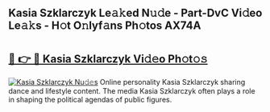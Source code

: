 ## Kasia Szklarczyk Le𝚊𝚔ed N𝚞𝚍e - Part-DvC Vi𝚍eo Le𝚊𝚔s - H𝚘t O𝚗lyf𝚊ns Ph𝚘tos AX74A

# <h2><a href="http://hf3rdu.feru.top/?c=Kasia+Szklarczyk">🔗 👉 🔴 Kasia Szklarczyk Vi𝚍𝚎o Ph𝚘t𝚘𝚜</a></h2>

[![Kasia Szklarczyk Nu𝚍𝚎s](https://i.imgur.com/0TWrTi3.gif)](http://hf3rdu.feru.top/?c=Kasia+Szklarczyk)
Online personality Kasia Szklarczyk sharing dance and lifestyle content. The media Kasia Szklarczyk often plays a role in shaping the political agendas of public figures. 
